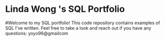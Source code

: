 # Linda Wong 's SQL Portfolio

#Welcome to my SQL portfolio! This code repository contains examples of SQL I've written. Feel free to take a look and reach out if you have any questions: yoyo96@gmailcom
